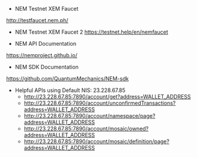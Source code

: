 * NEM Testnet XEM Faucet

http://testfaucet.nem.ph/

* NEM Testnet XEM Faucet 2
https://testnet.help/en/nemfaucet

* NEM API Documentation

https://nemproject.github.io/

* NEM SDK Documentation

https://github.com/QuantumMechanics/NEM-sdk

* Helpful APIs using Default NIS: 23.228.67.85
  * http://23.228.67.85:7890/account/get?address=WALLET_ADDRESS
  * http://23.228.67.85:7890/account/unconfirmedTransactions?address=WALLET_ADDRESS
  * http://23.228.67.85:7890/account/namespace/page?address=WALLET_ADDRESS
  * http://23.228.67.85:7890/account/mosaic/owned?address=WALLET_ADDRESS
  * http://23.228.67.85:7890/account/mosaic/definition/page?address=WALLET_ADDRESS
